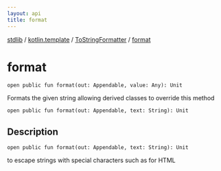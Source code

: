 ```yaml
---
layout: api
title: format
---
```

[stdlib](../../index.html) / [kotlin.template](../index.html) / [ToStringFormatter](index.html) / [format](format.html)

# format

```
open public fun format(out: Appendable, value: Any): Unit
```
Formats the given string allowing derived classes to override this method
```
open public fun format(out: Appendable, text: String): Unit
```
## Description
```
open public fun format(out: Appendable, text: String): Unit
```
to escape strings with special characters such as for HTML

